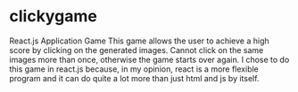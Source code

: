 # clickygame
React.js Application Game
This game allows the user to achieve a high score by clicking on the generated images. Cannot click on the same images more than once, otherwise the game starts over again. I chose to do this game in react.js because, in my opinion, react is a more flexible program and it can do quite a lot more than just html and js by itself.
